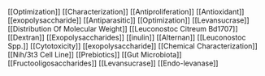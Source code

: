 [[Optimization]]
[[Characterization]]
[[Antiproliferation]]
[[Antioxidant]]
[[exopolysaccharide]]
[[Antiparasitic]]
[[Optimization]]
[[Levansucrase]]
[[Distribution Of Molecular Weight]]
[[Leuconostoc Citreum Bd1707]]
[[Dextran]]
[[Exopolysaccharides]]
[[inulin]]
[[Alternan]]
[[Leuconostoc Spp.]]
[[Cytotoxicity]]
[[exopolysaccharide]]
[[Chemical Characterization]]
[[Nih/3t3 Cell Line]]
[[Prebiotics]]
[[Gut Microbiota]]
[[Fructooligosaccharides]]
[[Levansucrase]]
[[Endo-levanase]]
